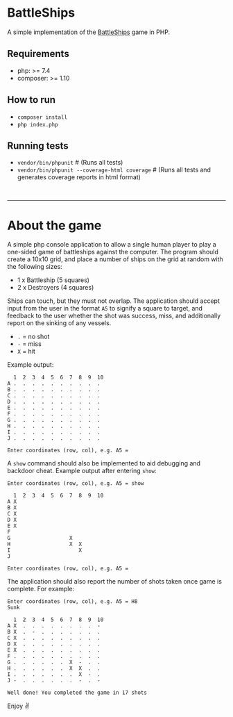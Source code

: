 # BattleShips

A simple implementation of the [BattleShips](<https://en.wikipedia.org/wiki/Battleship_(game)>) game in PHP.

## Requirements

- php: >= 7.4
- composer: >= 1.10

## How to run

- `composer install`
- `php index.php`

## Running tests

- `vendor/bin/phpunit` # (Runs all tests)
- `vendor/bin/phpunit --coverage-html coverage` # (Runs all tests and generates coverage reports in html format)

&nbsp;

---

# About the game

A simple php console application to allow a single human player to play a one-sided game of battleships against the computer. The program should create a 10x10 grid, and place a number of ships
on the grid at random with the following sizes:

- 1 x Battleship (5 squares)
- 2 x Destroyers (4 squares)

Ships can touch, but they must not overlap. The application should accept input from the user in the format `A5` to signify a square to target, and feedback to the user whether the shot was success, miss, and additionally report on the sinking of any vessels.

- `.` = no shot
- `-` = miss
- `X` = hit

Example output:

```
  1  2  3  4  5  6  7  8  9  10
A .  .  .  .  .  .  .  .  .  .
B .  .  .  .  .  .  .  .  .  .
C .  .  .  .  .  .  .  .  .  .
D .  .  .  .  .  .  .  .  .  .
E .  .  .  .  .  .  .  .  .  .
F .  .  .  .  .  .  .  .  .  .
G .  .  .  .  .  .  .  .  .  .
H .  .  .  .  .  .  .  .  .  .
I .  .  .  .  .  .  .  .  .  .
J .  .  .  .  .  .  .  .  .  .

Enter coordinates (row, col), e.g. A5 =

```

A `show` command should also be implemented to aid debugging and backdoor cheat. Example output after entering `show`:

```
Enter coordinates (row, col), e.g. A5 = show

  1  2  3  4  5  6  7  8  9  10
A X
B X
C X
D X
E X
F
G                   X
H                   X  X
I                      X
J

Enter coordinates (row, col), e.g. A5 =

```

The application should also report the number of shots taken once game is complete. For example:

```
Enter coordinates (row, col), e.g. A5 = H8
Sunk

  1  2  3  4  5  6  7  8  9  10
A X  .  .  .  .  .  .  .  .  -
B X  .  -  .  .  .  .  .  .  .
C X  .  .  .  .  .  .  .  .  .
D X  .  .  .  .  .  .  .  .  .
E X  .  .  .  .  .  .  .  .  .
F .  .  .  .  .  .  .  .  .  .
G .  .  .  .  .  .  X  -  .  .
H .  .  .  .  .  .  X  X  .  .
I .  .  .  .  .  .  .  X  -  .
J -  .  .  .  .  .  .  -  .  -

Well done! You completed the game in 17 shots
```

Enjoy :v:
